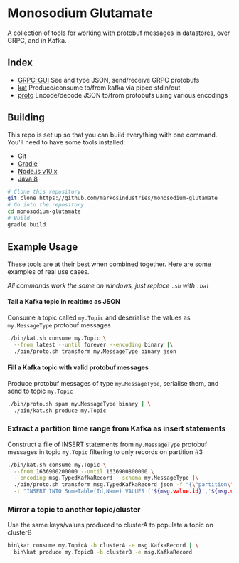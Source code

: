 # Monosodium Glutamate

A collection of tools for working with protobuf messages in datastores, over GRPC, and in Kafka.

## Index
- [GRPC-GUI](grpc-gui/README.md) See and type JSON, send/receive GRPC protobufs
- [kat](kat/README.md) Produce/consume to/from kafka via piped stdin/out
- [proto](proto/README.md) Encode/decode JSON to/from protobufs using various encodings

## Building
This repo is set up so that you can build everything with one command.
You'll need to have some tools installed:
- [Git](https://git-scm.com)
- [Gradle](https://gradle.org/install/)
- [Node.js v10.x](https://nodejs.org/en/download/)
- [Java 8](http://openjdk.java.net/install/)

```bash
# Clone this repository
git clone https://github.com/markosindustries/monosodium-glutamate
# Go into the repository
cd monosodium-glutamate
# Build
gradle build
```

## Example Usage
These tools are at their best when combined together. Here are some examples of real use cases.

*All commands work the same on windows, just replace `.sh` with `.bat`*

#### Tail a Kafka topic in realtime as JSON
Consume a topic called `my.Topic` and deserialise the values as `my.MessageType` protobuf messages
```bash
./bin/kat.sh consume my.Topic \
  --from latest --until forever --encoding binary |\
  ./bin/proto.sh transform my.MessageType binary json
```

#### Fill a Kafka topic with valid protobuf messages
Produce protobuf messages of type `my.MessageType`, serialise them, and send to topic `my.Topic`
```bash
./bin/proto.sh spam my.MessageType binary | \
  ./bin/kat.sh produce my.Topic
```

### Extract a partition time range from Kafka as insert statements
Construct a file of INSERT statements from `my.MessageType` protobuf messages in topic `my.Topic` filtering to only records on partition #3
```bash
./bin/kat.sh consume my.Topic \
  --from 1636900200000 --until 1636900800000 \
  --encoding msg.TypedKafkaRecord --schema my.MessageType |\
  ./bin/proto.sh transform msg.TypedKafkaRecord json -f "{\"partition\":3}" \
  -t "INSERT INTO SomeTable(Id,Name) VALUES ('${msg.value.id}','${msg.value.name}')" > /tmp/script.sql
```

### Mirror a topic to another topic/cluster
Use the same keys/values produced to clusterA to populate a topic on clusterB
```bash
bin\kat consume my.TopicA -b clusterA -e msg.KafkaRecord | \
  bin\kat produce my.TopicB -b clusterB -e msg.KafkaRecord
```
